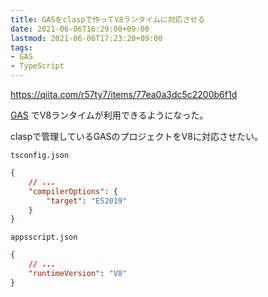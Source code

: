 ```yaml
---
title: GASをclaspで作ってV8ランタイムに対応させる
date: 2021-06-06T16:29:00+09:00
lastmod: 2021-06-06T17:23:20+09:00
tags:
- GAS
- TypeScript
---
```


<https://qiita.com/r57ty7/items/77ea0a3dc5c2200b6f1d>

[GAS](note/GAS.md) でV8ランタイムが利用できるようになった。

claspで管理しているGASのプロジェクトをV8に対応させたい。

`tsconfig.json`

````json
{
    // ...
    "compilerOptions": {
        "target": "ES2019"
    }
}
````

`appsscript.json`

````json
{
    // ...
    "runtimeVersion": "V8"
}
````

